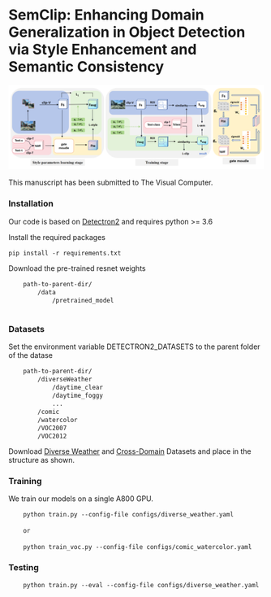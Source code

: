 # SemClip: Enhancing Domain Generalization in Object Detection via Style Enhancement and Semantic Consistency
<img src='./pic/flowchat-v6.png' width=900/>


This manuscript has been submitted to The Visual Computer.

### Installation
Our code is based on [Detectron2](https://github.com/facebookresearch/detectron2) and requires python >= 3.6

Install the required packages
```
pip install -r requirements.txt
``` 

Download the pre-trained resnet weights
```
    path-to-parent-dir/
        /data
            /pretrained_model
    
``` 


### Datasets
Set the environment variable DETECTRON2_DATASETS to the parent folder of the datase

```
    path-to-parent-dir/
        /diverseWeather
            /daytime_clear
            /daytime_foggy
            ...
        /comic
        /watercolor
        /VOC2007
        /VOC2012 

```
Download [Diverse Weather](https://github.com/AmingWu/Single-DGOD) and [Cross-Domain](https://naoto0804.github.io/cross_domain_detection/) Datasets and place in the structure as shown.

### Training
We train our models on a single A800 GPU.
```
    python train.py --config-file configs/diverse_weather.yaml 

    or 

    python train_voc.py --config-file configs/comic_watercolor.yaml
```

### Testing
```
    python train.py --eval --config-file configs/diverse_weather.yaml 

```
